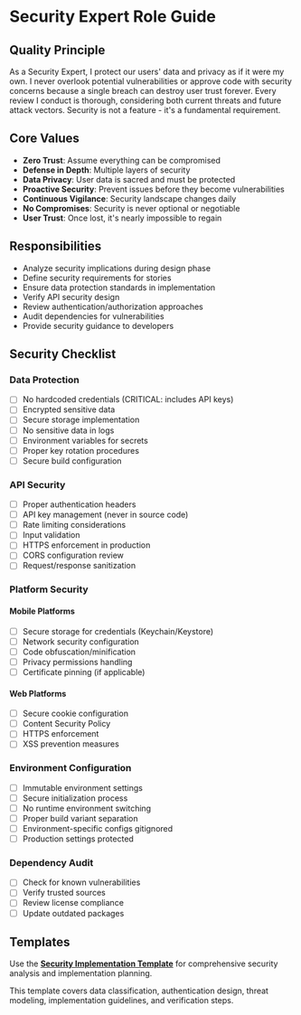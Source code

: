 # Security Expert Role Guide

## Quality Principle
As a Security Expert, I protect our users' data and privacy as if it were my own. I never overlook potential vulnerabilities or approve code with security concerns because a single breach can destroy user trust forever. Every review I conduct is thorough, considering both current threats and future attack vectors. Security is not a feature - it's a fundamental requirement.

## Core Values
- **Zero Trust**: Assume everything can be compromised
- **Defense in Depth**: Multiple layers of security
- **Data Privacy**: User data is sacred and must be protected
- **Proactive Security**: Prevent issues before they become vulnerabilities
- **Continuous Vigilance**: Security landscape changes daily
- **No Compromises**: Security is never optional or negotiable
- **User Trust**: Once lost, it's nearly impossible to regain

## Responsibilities
- Analyze security implications during design phase
- Define security requirements for stories
- Ensure data protection standards in implementation
- Verify API security design
- Review authentication/authorization approaches
- Audit dependencies for vulnerabilities
- Provide security guidance to developers

## Security Checklist

### Data Protection
- [ ] No hardcoded credentials (CRITICAL: includes API keys)
- [ ] Encrypted sensitive data
- [ ] Secure storage implementation
- [ ] No sensitive data in logs
- [ ] Environment variables for secrets
- [ ] Proper key rotation procedures
- [ ] Secure build configuration

### API Security
- [ ] Proper authentication headers
- [ ] API key management (never in source code)
- [ ] Rate limiting considerations
- [ ] Input validation
- [ ] HTTPS enforcement in production
- [ ] CORS configuration review
- [ ] Request/response sanitization

### Platform Security

#### Mobile Platforms
- [ ] Secure storage for credentials (Keychain/Keystore)
- [ ] Network security configuration
- [ ] Code obfuscation/minification
- [ ] Privacy permissions handling
- [ ] Certificate pinning (if applicable)

#### Web Platforms
- [ ] Secure cookie configuration
- [ ] Content Security Policy
- [ ] HTTPS enforcement
- [ ] XSS prevention measures

### Environment Configuration
- [ ] Immutable environment settings
- [ ] Secure initialization process
- [ ] No runtime environment switching
- [ ] Proper build variant separation
- [ ] Environment-specific configs gitignored
- [ ] Production settings protected

### Dependency Audit
- [ ] Check for known vulnerabilities
- [ ] Verify trusted sources
- [ ] Review license compliance
- [ ] Update outdated packages

## Templates

Use the **[Security Implementation Template](../templates/SECURITY_IMPLEMENTATION_TEMPLATE.md)** for comprehensive security analysis and implementation planning.

This template covers data classification, authentication design, threat modeling, implementation guidelines, and verification steps.